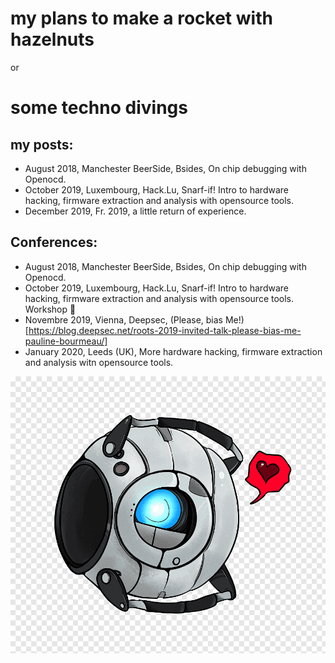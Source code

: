 # my plans to make a rocket with hazelnuts 
or 
# some techno divings 

## my posts:
- August 2018, Manchester BeerSide, Bsides, On chip debugging with Openocd.
- October 2019, Luxembourg, Hack.Lu, Snarf-if! Intro to hardware hacking, firmware extraction and analysis with opensource tools.
- December 2019, Fr. 2019, a little return of experience.

## Conferences:
- August 2018, Manchester BeerSide, Bsides, On chip debugging with Openocd.
- October 2019, Luxembourg, Hack.Lu, Snarf-if! Intro to hardware hacking, firmware extraction and analysis with opensource tools. Workshop :wrench:
- Novembre 2019, Vienna, Deepsec, (Please, bias Me!)[https://blog.deepsec.net/roots-2019-invited-talk-please-bias-me-pauline-bourmeau/] 
- January 2020, Leeds (UK), More hardware hacking, firmware extraction and analysis witn opensource tools.


![](./portal-2-wheatley-others-png-clip-art.png)
